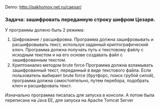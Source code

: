 Demo: http://pakhomov.net.ru/caesar/ 

### Задача: зашифровать переданную строку шифром Цезаря.

У программы должно быть 2 режима:
1. Шифрование / расшифровка. Программа должна зашифровывать и расшифровывать текст, используя заданный криптографический ключ. 
Программа должна получать путь к текстовому файлу с исходным текстом и на его основе создавать файл с зашифрованным текстом.
2. Криптоанализ методом brute force 
Программа должна взламывать зашифрованный текст, переданный в виде текстового файла. 
Если пользователь выбирает brute force (брутфорс, поиск грубой силой), программа должна самостоятельно, путем перебора, подобрать ключ и расшифровать текст.

Изначально программа писалась для запуска в консоли. А потом была переписана на Java EE, для запуска на Apache Tomcat Server

